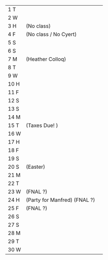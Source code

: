 |      |                              |     |
| ---- | ---------------------------- | --- |
| 1  T |                              |     |
| 2  W |                              |     |
| 3  H | (No class)                   |     |
| 4  F | (No class / No Cyert)        |     |
| 5  S |                              |     |
| 6  S |                              |     |
| 7  M | (Heather Colloq)             |     |
| 8  T |                              |     |
| 9  W |                              |     |
| 10 H |                              |     |
| 11 F |                              |     |
| 12 S |                              |     |
| 13 S |                              |     |
| 14 M |                              |     |
| 15 T | (Taxes Due! )                |     |
| 16 W |                              |     |
| 17 H |                              |     |
| 18 F |                              |     |
| 19 S |                              |     |
| 20 S | (Easter)                     |     |
| 21 M |                              |     |
| 22 T |                              |     |
| 23 W | (FNAL ?)                     |     |
| 24 H | (Party for Manfred) (FNAL ?) |     |
| 25 F | (FNAL ?)                     |     |
| 26 S |                              |     |
| 27 S |                              |     |
| 28 M |                              |     |
| 29 T |                              |     |
| 30 W |                              |     |
